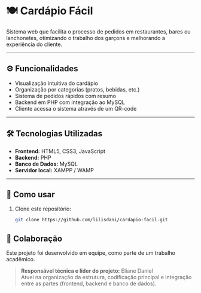 # 🍽️ Cardápio Fácil

Sistema web que facilita o processo de pedidos em restaurantes, bares ou lanchonetes, otimizando o trabalho dos garçons e melhorando a experiência do cliente.

---

## ⚙️ Funcionalidades

- Visualização intuitiva do cardápio
- Organização por categorias (pratos, bebidas, etc.)
- Sistema de pedidos rápidos com resumo
- Backend em PHP com integração ao MySQL
- Cliente acessa o sistema através de um QR-code

---

## 🛠️ Tecnologias Utilizadas

- **Frontend:** HTML5, CSS3, JavaScript
- **Backend:** PHP
- **Banco de Dados:** MySQL
- **Servidor local:** XAMPP / WAMP

---

## 🚀 Como usar

1. Clone este repositório:
   ```bash
   git clone https://github.com/lilisdani/cardapio-facil.git

## 👥 Colaboração

Este projeto foi desenvolvido em equipe, como parte de um trabalho acadêmico.

> **Responsável técnica e líder do projeto:** Eliane Daniel  
Atuei na organização da estrutura, codificação principal e integração entre as partes (frontend, backend e banco de dados).

